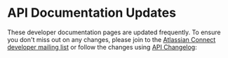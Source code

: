 
# API Documentation Updates

These developer documentation pages are updated frequently. To ensure you don't miss out on any changes, please join to the [Atlassian Connect developer mailing list](https://groups.google.com/forum/#!forum/atlassian-connect-dev) or follow the changes using [API Changelog](https://www.apichangelog.com/api/atlassian):

<div class="apichangelog-widget">
    <script type="text/javascript" src="//www.apichangelog.com/static/widget/follow.js" api="atlassian"></script>
</div>